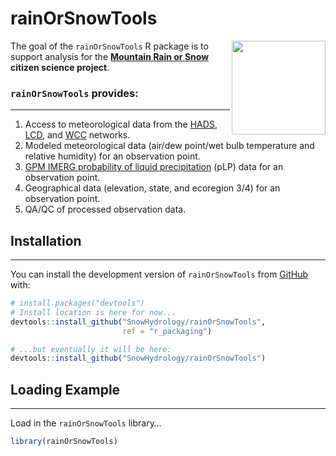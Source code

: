 
<!-- README.md is generated from README.Rmd. Please edit that file -->

# rainOrSnowTools

<!-- badges: start -->
<!-- badges: end -->

<img src="https://www.dri.edu/wp-content/uploads/badge.png" align="right" width="150"/>

The goal of the `rainOrSnowTools` R package is to support analysis for
the [**Mountain Rain or Snow**](https://www.rainorsnow.org/) **citizen
science project**.

### `rainOrSnowTools` provides:

------------------------------------------------------------------------

1)  Access to meteorological data from the
    [HADS](https://hads.ncep.noaa.gov/),
    [LCD](https://www.ncei.noaa.gov/products/land-based-station/local-climatological-data),
    and [WCC](https://www.nrcs.usda.gov/wps/portal/wcc/home/) networks.
2)  Modeled meteorological data (air/dew point/wet bulb temperature and
    relative humidity) for an observation point.
3)  [GPM IMERG probability of liquid
    precipitation](https://gpm.nasa.gov/data/imerg) (pLP) data for an
    observation point.
4)  Geographical data (elevation, state, and ecoregion 3/4) for an
    observation point.
5)  QA/QC of processed observation data.

## Installation

------------------------------------------------------------------------

You can install the development version of `rainOrSnowTools` from
[GitHub](https://github.com/SnowHydrology/rainOrSnowTools/tree/r_packaging/)
with:

``` r
# install.packages("devtools")
# Install location is here for now...
devtools::install_github("SnowHydrology/rainOrSnowTools",
                         ref = "r_packaging")

# ...but eventually it will be here:
devtools::install_github("SnowHydrology/rainOrSnowTools")
```

## Loading Example

------------------------------------------------------------------------

Load in the `rainOrSnowTools` library…

``` r
library(rainOrSnowTools)
```
